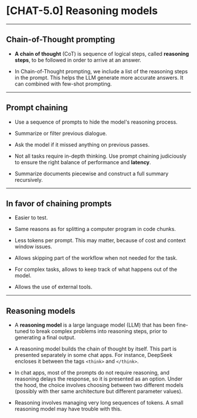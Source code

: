 # [CHAT-5.0] Reasoning models

---

## Chain-of-Thought prompting

- **A chain of thought** (CoT) is sequence of logical steps, called **reasoning steps**, to be followed in order to arrive at an answer.

- In Chain-of-Thought prompting, we include a list of the reasoning steps in the prompt. This helps the LLM generate more accurate answers. It can combined with few-shot prompting.

--- 

## Prompt chaining

- Use a sequence of prompts to hide the model's reasoning process.

- Summarize or filter previous dialogue.

- Ask the model if it missed anything on previous passes.

- Not all tasks require in-depth thinking. Use prompt chaining judiciously to ensure the right balance of performance and **latency**.

- Summarize documents piecewise and construct a full summary recursively.

---

## In favor of chaining prompts

- Easier to test.

- Same reasons as for splitting a computer program in code chunks.

- Less tokens per prompt. This may matter, because of cost and context window issues.

- Allows skipping part of the workflow when not needed for the task.

- For complex tasks, allows to keep track of what happens out of the model.

- Allows the use of external tools.

---

## Reasoning models

- A **reasoning model** is a large language model (LLM) that has been fine-tuned to break complex problems into reasoning steps, prior to generating a final output. 

- A reasoning model builds the chain of thought by itself. This part is presented separately in some chat apps. For instance, DeepSeek encloses it between the tags `<think>` and `</think>`.

- In chat apps, most of the prompts do not require reasoning, and reasoning delays the response, so it is presented as an option. Under the hood, the choice involves choosing between two different models (possibly with ther same architecture but different parameter values).

- Reasoning involves managing very long sequences of tokens. A small reasoning model may have trouble with this.

